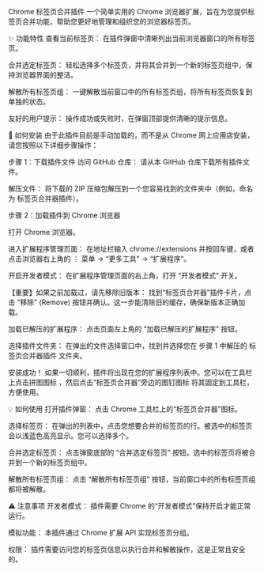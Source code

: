 Chrome 标签页合并插件
一个简单实用的 Chrome 浏览器扩展，旨在为您提供标签页合并功能，帮助您更好地管理和组织您的浏览器标签页。

✨ 功能特性
查看当前标签页： 在插件弹窗中清晰列出当前浏览器窗口的所有标签页。

合并选定标签页： 轻松选择多个标签页，并将其合并到一个新的标签页组中，保持浏览器界面的整洁。

解散所有标签页组： 一键解散当前窗口中的所有标签页组，将所有标签页恢复到单独的状态。

友好的用户提示： 操作成功或失败时，在弹窗顶部提供清晰的提示信息。

🚀 如何安装
由于此插件目前是手动加载的，而不是从 Chrome 网上应用店安装，请您按照以下详细步骤操作：

步骤 1：下载插件文件
访问 GitHub 仓库： 请从本 GitHub 仓库下载所有插件文件。

解压文件： 将下载的 ZIP 压缩包解压到一个您容易找到的文件夹中（例如，命名为 标签页合并器插件）。

步骤 2：加载插件到 Chrome 浏览器

打开 Chrome 浏览器。

进入扩展程序管理页面： 在地址栏输入 chrome://extensions 并按回车键，或者点击浏览器右上角的 ⋮ 菜单 -> “更多工具” -> “扩展程序”。

开启开发者模式： 在扩展程序管理页面的右上角，打开 “开发者模式” 开关。

【重要】如果之前加载过，请先移除旧版本： 找到“标签页合并器”插件卡片，点击 “移除” (Remove) 按钮并确认。这一步能清除旧的缓存，确保新版本正确加载。

加载已解压的扩展程序： 点击页面左上角的 “加载已解压的扩展程序” 按钮。

选择插件文件夹： 在弹出的文件选择窗口中，找到并选择您在 步骤 1 中解压的 标签页合并器插件 文件夹。

安装成功！ 如果一切顺利，插件将出现在您的扩展程序列表中。您可以在工具栏上点击拼图图标  ，然后点击“标签页合并器”旁边的图钉图标  将其固定到工具栏，方便使用。

💡 如何使用
打开插件弹窗： 点击 Chrome 工具栏上的“标签页合并器”图标。

选择标签页： 在弹出的列表中，点击您想要合并的标签页的行。被选中的标签页会以浅蓝色高亮显示。您可以选择多个。

合并选定标签页： 点击弹窗底部的 “合并选定标签页” 按钮。选中的标签页将被合并到一个新的标签页组中。

解散所有标签页组： 点击 “解散所有标签页组” 按钮，当前窗口中的所有标签页组都将被解散。

⚠️ 注意事项
开发者模式： 插件需要 Chrome 的“开发者模式”保持开启才能正常运行。

模拟功能： 本插件通过 Chrome 扩展 API 实现标签页分组。

权限： 插件需要访问您的标签页信息以执行合并和解散操作，这是正常且安全的。

